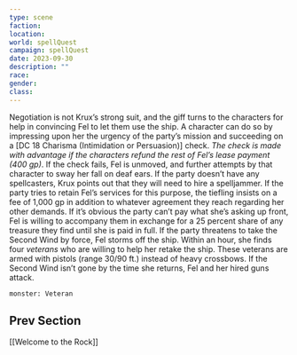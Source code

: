```yaml
---
type: scene
faction: 
location: 
world: spellQuest
campaign: spellQuest
date: 2023-09-30
description: ""
race: 
gender: 
class:
---
```

Negotiation is not Krux’s strong suit, and the giff turns to the
characters for help in convincing Fel to let them use the ship. A
character can do so by impressing upon her the urgency of the
party’s mission and succeeding on a [DC 18 Charisma (Intimidation
or Persuasion)] check. _The check is made with advantage if the characters refund the rest of Fel’s lease payment (400
gp)_. If the check fails, Fel is unmoved, and further attempts by that character to sway her fall on deaf ears.
If the party doesn’t have any spellcasters, Krux points out that they will need to hire a spelljammer. If the party tries to
retain Fel’s services for this purpose, the tiefling insists on a fee of 1,000 gp in addition to whatever agreement they
reach regarding her other demands. If it’s obvious the party can’t pay what she’s asking up front, Fel is willing to
accompany them in exchange for a 25 percent share of any treasure they find until she is paid in full.
If the party threatens to take the Second Wind by force, Fel storms off the ship. Within an hour, she finds four *veterans* who are willing to help her retake the ship. These veterans are armed with pistols (range 30/90 ft.) instead of heavy crossbows. If the Second Wind isn’t gone by the time she returns, Fel and her hired guns attack.

```statblock
monster: Veteran
```

## Prev Section
[[Welcome to the Rock]]